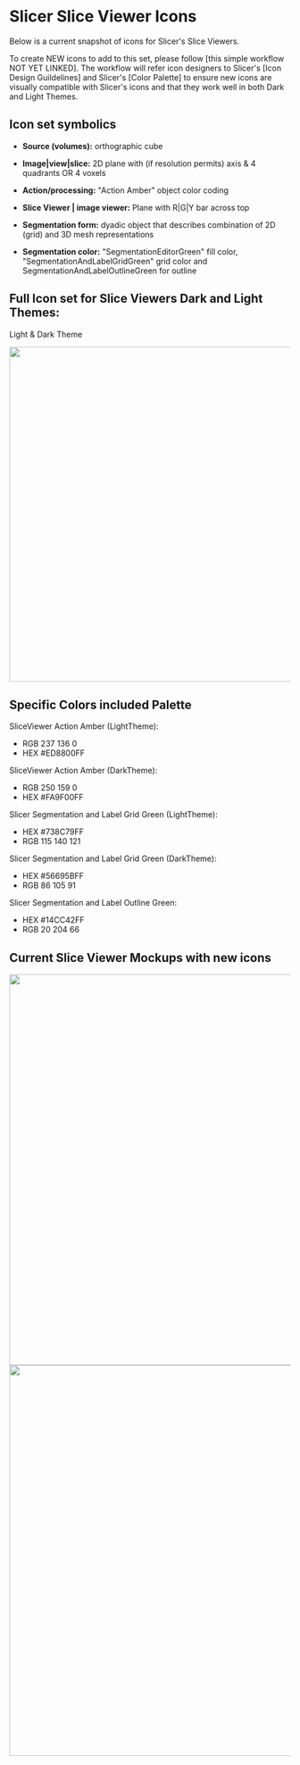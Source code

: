 # Slicer Slice Viewer Icons

Below is a current snapshot of icons for Slicer's Slice Viewers. 

To create NEW icons to add to this set, please follow [this simple workflow NOT YET LINKED]. The workflow will refer icon designers to Slicer's [Icon Design Guildelines] and Slicer's [Color Palette] to ensure new icons are visually compatible with Slicer's icons and that they work well in both Dark and Light Themes.

## Icon set symbolics

* **Source (volumes):** orthographic cube

* **Image|view|slice:** 2D plane with (if resolution permits) axis & 4 quadrants OR 4 voxels 

* **Action/processing:** "Action Amber" object color coding

* **Slice Viewer | image viewer:** Plane with R|G|Y bar across top
  
* **Segmentation form:** dyadic object that describes combination of 2D (grid) and 3D mesh representations

* **Segmentation color:** "SegmentationEditorGreen" fill color, "SegmentationAndLabelGridGreen" grid color and SegmentationAndLabelOutlineGreen for outline


## Full Icon set for Slice Viewers Dark and Light Themes:

Light & Dark Theme 

<img src="https://github.com/user-attachments/assets/0589bf3a-0e70-4c8d-9c64-1bb820b18038" width="600">

## Specific Colors included Palette

SliceViewer Action Amber (LightTheme):
* RGB 237 136 0
* HEX #ED8800FF

SliceViewer Action Amber (DarkTheme):
* RGB 250 159 0
* HEX #FA9F00FF

Slicer Segmentation and Label Grid Green (LightTheme):
* HEX #738C79FF
* RGB 115 140 121

Slicer Segmentation and Label Grid Green (DarkTheme):
* HEX #56695BFF
* RGB 86 105 91

Slicer Segmentation and Label Outline Green:
* HEX #14CC42FF
* RGB 20 204 66 

## Current Slice Viewer Mockups with new icons

<img src="https://github.com/user-attachments/assets/2fe0f072-2713-47d5-af8c-79dac80a31f4" width="700">

<img src="https://github.com/user-attachments/assets/fef1fe44-6efe-4adb-8de2-91d819976240" width="700">
